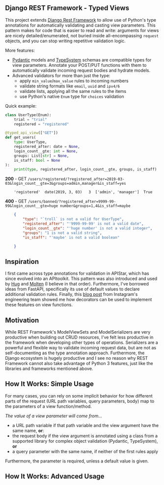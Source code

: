 ## Django REST Framework - Typed Views

This project extends [Django Rest Framework](https://www.django-rest-framework.org/) to allow use of Python's type annotations for automatically validating and casting view parameters. This pattern makes for code that is easier to read and write: arguments for views are nicely detailed/enumerated, not buried inside all-encompassing `request` objects, and you can stop writing repetitive validation logic.

More features:
- [Pydantic](https://pydantic-docs.helpmanual.io/) models and [TypeSystem](https://www.encode.io/typesystem/) schemas are compatible types for view parameters. Annotate your POST/PUT functions with them to automatically validate incoming request bodies and hydrate models.
- Advanced validators for more than just the type:
  - apply `min_value`/`max_value` rules to incoming numbers
  - validate string formats like `email`, `uuid` and `ipv4/6`
  - validate lists, applying all the same rules to the items
  - use Python's native `Enum` type for `choices` validation

Quick example:
```python
class UserType(Enum):
    trial = "trial"
    registered = "registered"

@typed_api_view(["GET"])
def get_users(
    type: UserType,
    registered_after: date = None, 
    login_count__gte: int = None,
    groups: List[str] = None,
    is_staff: bool = None
):
    print(type, registered_after, login_count__gte, groups, is_staff)
```

**200** - GET `/users/registered/?registered_after=2019-03-03&login_count__gte=3&groups=admin,manager&is_staff=yes`
```
    'registered'  date(2019, 3, 03)   3  ['admin', 'manager']  True
```

**400** - GET `/users/banned/?registered_after=9999-99-99&login_count__gte=huge number&groups=1,4&is_staff=maybe`

```json
    {
        "type": "`troll` is not a valid for UserType",
        "registered_after": "'9999-99-99' is not a valid date",
        "login_count__gte": "'huge number' is not a valid integer",
        "groups": "1 is not a valid string",
        "is_staff": "'maybe' is not a valid boolean"

    }
```

## Inspiration

I first came across type annotations for validation in APIStar, which has since evolved into an APItoolkit. This pattern was also introduced and used by [Hug](https://hugapi.github.io/hug/) and [Molten](https://github.com/Bogdanp/molten) (I believe in that order). Furthermore, I've borrowed ideas from FastAPI, specifically its use of default values to declare additional validation rules. Finally, this [blog post](https://instagram-engineering.com/types-for-python-http-apis-an-instagram-story-d3c3a207fdb7) from Instagram's engineering team showed me how decorators can be used to implement these features on view functions.

## Motivation

While REST Framework's ModelViewSets and ModelSerializers are very productive when building out CRUD resources, I've felt less productive in the framework when developing other types of operations. Serializers are a powerful and flexible way to validate incoming request data, but are not as self-documenting as the type annotation approach. Furthermore, the Django ecosystem is hugely productive and I see no reason why REST Framework cannot also take advantage of Python 3 features, just like the libraries and frameworks mentioned above.

## How It Works: Simple Usage

For many cases, you can rely on some implicit behavior for how different parts of the request (URL path variables, query parameters, body) map to the parameters of a view function/method. 

*The value of a view parameter will come from...*
- a URL path variable if that path variable and the view argument have the same name, **or**:
- the request body if the view argument is annotated using a class from a supported library for complex object validation (Pydantic, TypeSystem), **or**
- a query parameter with the same name, if neither of the first rules apply

Furthermore, the parameter is required, unless a default value is given.

## How It Works: Advanced Usage